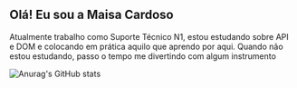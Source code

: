 ## Olá! Eu sou a Maisa Cardoso
Atualmente trabalho como Suporte Técnico N1, estou estudando sobre API e DOM e colocando em prática aquilo que aprendo por aqui. Quando não estou estudando, passo o tempo me divertindo com algum instrumento


![Anurag's GitHub stats](https://github-readme-stats.vercel.app/api?username=MaisaSilvac&show_icons=true&theme=tokyonight)
